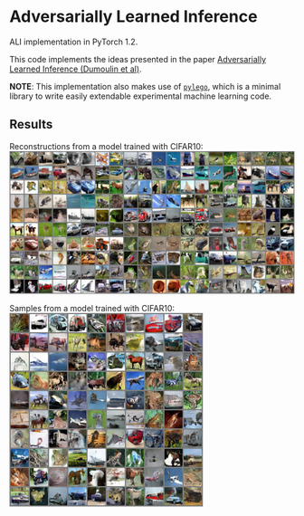 # Adversarially Learned Inference

ALI implementation in PyTorch 1.2.

This code implements the ideas presented in the paper [Adversarially Learned Inference (Dumoulin et al)][2].

**NOTE**: This implementation also makes use of [`pylego`][1], which is a minimal library to write easily extendable experimental machine learning code.

## Results

Reconstructions from a model trained with CIFAR10:
![CIFAR10 model reconstructions](./images/reconstructions.png)

Samples from a model trained with CIFAR10:
![CIFAR10 model samples](./images/samples.png)

[1]: https://github.com/ankitkv/pylego
[2]: https://arxiv.org/abs/1606.00704
